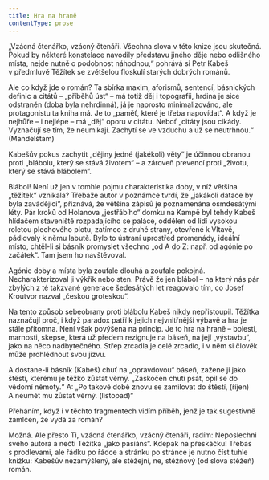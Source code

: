 ```yaml
---
title: Hra na hraně
contentType: prose
---
```


„Vzácná čtenářko, vzácný čtenáři. Všechna slova v této knize jsou skutečná. Pokud by některé konstelace navodily představu jiného děje nebo odlišného místa, nejde nutně o podobnost náhodnou,“ pohrává si Petr Kabeš v předmluvě Těžítek se zvětšelou floskulí starých dobrých románů.

Ale co když jde o román? Ta sbírka maxim, aforismů, sentencí, básnických definic a citátů – „příběhů úst“ – má totiž děj i topografii, hrdina je sice odstraněn (doba byla nehrdinná), já je naprosto minimalizováno, ale protagonistu ta kniha má. Je to „paměť, které je třeba napovídat“. A když je nejhůře – i nejlépe – má „děj“ oporu v citátu. Neboť „citáty jsou cikády. Vyznačují se tím, že neumlkají. Zachytí se ve vzduchu a už se neutrhnou.“ (Mandelštam)

Kabešův pokus zachytit „dějiny jedné (jakékoli) věty“ je účinnou obranou proti „blábolu, který se stává životem“ – a zároveň prevencí proti „životu, který se stává blábolem“.

Blábol! Není už jen v tomhle pojmu charakteristika doby, v níž většina „těžítek“ vznikala? Třebaže autor v poznámce tvrdí, že „jakákoli datace by byla zavádějící“, přiznává, že většina zápisů je poznamenána osmdesátými léty. Pár kroků od Holanova „jestřábího“ domku na Kampě byl tehdy Kabeš hlídačem staveniště rozpadajícího se paláce, oddělen od lidí vysokou roletou plechového plotu, zatímco z druhé strany, otevřené k Vltavě, pádlovaly k němu labutě. Bylo to ústraní uprostřed promenády, ideální místo, chtěl-li si básník promyslet všechno „od A do Z: např. od agónie po začátek“. Tam jsem ho navštěvoval.

Agónie doby a místa byla zoufale dlouhá a zoufale pokojná. Necharakterizoval ji výkřik nebo sten. Právě že jen blábol – na který nás pár zbylých z té takzvané generace šedesátých let reagovalo tím, co Josef Kroutvor nazval „českou groteskou“.

Na tento způsob sebeobrany proti blábolu Kabeš nikdy nepřistoupil. Těžítka naznačují proč, i když paradox patří k jejich nejvnitřnější výbavě a hra je stále přítomna. Není však povýšena na princip. Je to hra na hraně – bolesti, marnosti, skepse, která už předem rezignuje na báseň, na její „výstavbu“, jako na něco nadbytečného. Střep zrcadla je celé zrcadlo, i v něm si člověk může prohlédnout svou jizvu.

A dostane-li básník (Kabeš) chuť na „opravdovou“ báseň, zažene ji jako štěstí, kterému je těžko zůstat věrný. „Zaskočen chutí psát, opil se do vědomí němoty.“ A: „Po takové době znovu se zamilovat do štěstí, (říjen) A neumět mu zůstat věrný. (listopad)“

Přeháním, když i v těchto fragmentech vidím příběh, jenž je tak sugestivně zamlčen, že vydá za román?

Možná. Ale přesto Ti, vzácná čtenářko, vzácný čtenáři, radím: Neposlechni svého autora a nečti Těžítka „jako pasiáns“. Kdepak na přeskáčku! Třebas s prodlevami, ale řádku po řádce a stránku po stránce je nutno číst tuhle knížku: Kabešův nezamýšlený, ale stěžejní, ne, stěžňový (od slova stěžeň) román.
